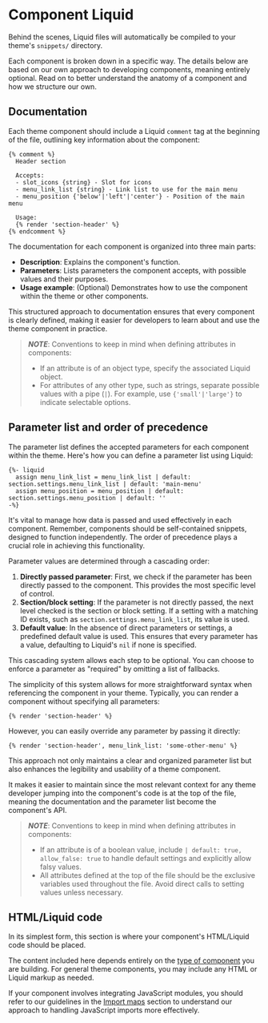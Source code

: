 # Component Liquid

Behind the scenes, Liquid files will automatically be compiled to your theme's `snippets/` directory.

Each component is broken down in a specific way. The details below are based on our own approach to developing components, meaning entirely optional. Read on to better understand the anatomy of a component and how we structure our own.

## Documentation

Each theme component should include a Liquid `comment` tag at the beginning of the file, outlining key information about the component:

```liquid
{% comment %}
  Header section

  Accepts:
  - slot_icons {string} - Slot for icons
  - menu_link_list {string} - Link list to use for the main menu
  - menu_position {'below'|'left'|'center'} - Position of the main menu

  Usage:
  {% render 'section-header' %}
{% endcomment %}
```

The documentation for each component is organized into three main parts:

- **Description**: Explains the component's function.
- **Parameters**: Lists parameters the component accepts, with possible values and their purposes.
- **Usage example**: (Optional) Demonstrates how to use the component within the theme or other components.

This structured approach to documentation ensures that every component is clearly defined, making it easier for developers to learn about and use the theme component in practice.

> **_NOTE_**: Conventions to keep in mind when defining attributes in components:
>
> - If an attribute is of an object type, specify the associated Liquid object.
> - For attributes of any other type, such as strings, separate possible values with a pipe (`|`). For example, use `{'small'|'large'}` to indicate selectable options.

## Parameter list and order of precedence

The parameter list defines the accepted parameters for each component within the theme. Here's how you can define a parameter list using Liquid:

```liquid
{%- liquid
  assign menu_link_list = menu_link_list | default: section.settings.menu_link_list | default: 'main-menu'
  assign menu_position = menu_position | default: section.settings.menu_position | default: ''
-%}
```

It's vital to manage how data is passed and used effectively in each component. Remember, components should be self-contained snippets, designed to function independently. The order of precedence plays a crucial role in achieving this functionality.

Parameter values are determined through a cascading order:

1. **Directly passed parameter**: First, we check if the parameter has been directly passed to the component. This provides the most specific level of control.
2. **Section/block setting**: If the parameter is not directly passed, the next level checked is the section or block setting. If a setting with a matching ID exists, such as `section.settings.menu_link_list`, its value is used.
3. **Default value**: In the absence of direct parameters or settings, a predefined default value is used. This ensures that every parameter has a value, defaulting to Liquid's `nil` if none is specified.

This cascading system allows each step to be optional. You can choose to enforce a parameter as "required" by omitting a list of fallbacks.

The simplicity of this system allows for more straightforward syntax when referencing the component in your theme. Typically, you can render a component without specifying all parameters:

```liquid
{% render 'section-header' %}
```

However, you can easily override any parameter by passing it directly:

```liquid
{% render 'section-header', menu_link_list: 'some-other-menu' %}
```

This approach not only maintains a clear and organized parameter list but also enhances the legibility and usability of a theme component.

It makes it easier to maintain since the most relevant context for any theme developer jumping into the component's code is at the top of the file, meaning the documentation and the parameter list become the component's API.

> **_NOTE_**: Conventions to keep in mind when defining attributes in components:
>
> - If an attribute is of a boolean value, include `| default: true, allow_false: true` to handle default settings and explicitly allow falsy values.
> - All attributes defined at the top of the file should be the exclusive variables used throughout the file. Avoid direct calls to setting values unless necessary.

## HTML/Liquid code

In its simplest form, this section is where your component's HTML/Liquid code should be placed.

The content included here depends entirely on the [type of component](#theme-component-types) you are building. For general theme components, you may include any HTML or Liquid markup as needed.

If your component involves integrating JavaScript modules, you should refer to our guidelines in the [Import maps](#import-maps) section to understand our approach to handling JavaScript imports more effectively.
